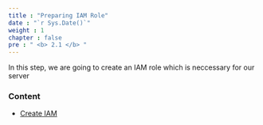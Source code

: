 ```yaml
---
title : "Preparing IAM Role"
date : "`r Sys.Date()`"
weight : 1
chapter : false
pre : " <b> 2.1 </b> "
---
```


In this step, we are going to create an IAM role which is neccessary for our server

### Content
  - [Create IAM](2.1.1-create-iam/)